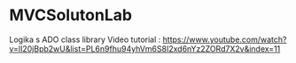 # MVCSolutonLab
Logika s ADO class library 
Video tutorial : https://www.youtube.com/watch?v=lI20jBpb2wU&list=PL6n9fhu94yhVm6S8I2xd6nYz2ZORd7X2v&index=11
